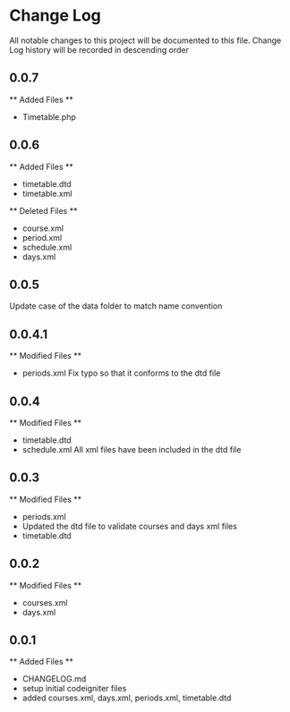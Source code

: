 # Change Log
All notable changes to this project will be documented to this file.
Change Log history will be recorded in descending order

## 0.0.7
** Added Files **
- Timetable.php

## 0.0.6
** Added Files **
- timetable.dtd
- timetable.xml

** Deleted Files **
- course.xml
- period.xml
- schedule.xml
- days.xml

## 0.0.5
Update case of the data folder to match name convention

## 0.0.4.1
** Modified Files **
- periods.xml
Fix typo so that it conforms to the dtd file 

## 0.0.4
** Modified Files **
- timetable.dtd
- schedule.xml
All xml files have been included in the dtd file

## 0.0.3
** Modified Files **
- periods.xml
- Updated the dtd file to validate courses and days xml files
- timetable.dtd

## 0.0.2
** Modified Files **
- courses.xml
- days.xml

## 0.0.1
** Added Files **
- CHANGELOG.md
- setup initial codeigniter files
- added courses.xml, days.xml, periods.xml, timetable.dtd
